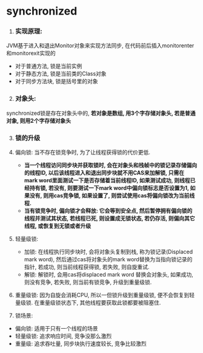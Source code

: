 # synchronized

1. ### 实现原理:
JVM基于进入和退出Monitor对象来实现方法同步, 在代码前后插入monitorenter和monitorexit实现的
  - 对于普通方法, 锁是当前实例
  - 对于静态方法, 锁是当前类的Class对象
  - 对于同步方法块, 锁是括号里的对象

2. ### 对象头:
synchronized锁是存在对象头中的, **若对象是数组, 用3个字存储对象头, 若是普通对象, 则用2个字存储对象头**

3. ### 锁的升级
  1. 偏向锁: 当不存在锁竞争时, 为了让线程获得锁的代价更低.
     - **当一个线程访问同步块并获取锁时, 会在对象头和栈帧中的锁记录存储偏向的线程ID, 以后该线程进入和退出同步块就不用CAS来加解锁, 只需在mark word里面测试一下是否存储着当前线程ID, 如果测试成功, 则线程已经持有锁, 若没有, 则要测试一下mark word中偏向锁标志是否设置为1, 如果没有, 则用cas竞争锁, 如果设置了, 则尝试使用cas将偏向锁改为当前线程.**
     - **当有锁竞争时, 偏向锁才会释放: 它会等到安全点, 然后暂停拥有偏向锁的线程并测试其状态, 若线程已死, 则设置成无锁状态, 若仍存活, 则偏向其它线程, 或恢复到无锁或者升级**
  2. 轻量级锁:
     - 加锁: 在线程执行同步块时, 会将对象头复制到栈, 称为锁记录(Displaced mark word), 然后通过cas将对象头的mark word替换为当指向锁记录的指针, 若成功, 则当前线程获得锁, 若失败, 则自旋重试.
     - 解锁: 解锁时, 会用cas将displaced mark word 替换会对象头, 如果成功, 则没有竞争, 若失败, 则当前有锁竞争, 升级到重量级锁.
  3. 重量级锁: 
     因为自旋会消耗CPU, 所以一但锁升级到重量级锁, 便不会恢复到轻量级锁. 在重量级锁状态下, 其他线程要获取此锁都要被阻塞住.

4. 锁场景:
  - 偏向锁: 适用于只有一个线程的场景
  - 轻量级锁: 追求响应时间, 竞争没那么激烈
  - 重量级: 追求吞吐量, 同步块执行速度较长, 竞争比较激烈
